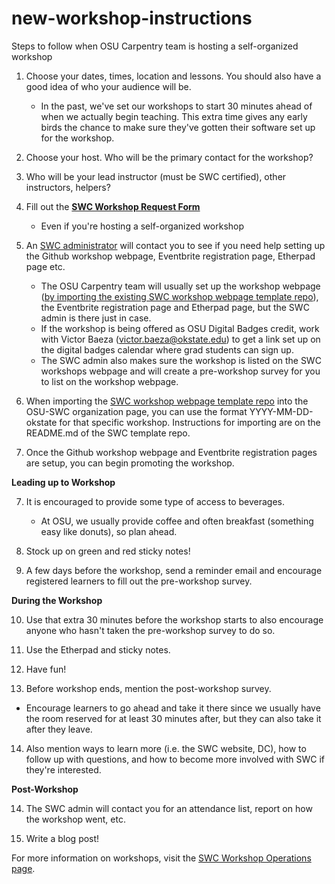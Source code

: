# new-workshop-instructions
Steps to follow when OSU Carpentry team is hosting a self-organized workshop


1. Choose your dates, times, location and lessons. You should also have a good idea of who your audience will be. 
   * In the past, we've set our workshops to start 30 minutes ahead of when we actually begin teaching. This extra time gives any early birds the chance to make sure they've gotten their software set up for the workshop. 

2. Choose your host. Who will be the primary contact for the workshop? 

3. Who will be your lead instructor (must be SWC certified), other instructors, helpers? 

4. Fill out the [**SWC Workshop Request Form**](https://amy.software-carpentry.org/workshops/swc/request/)   
   * Even if you're hosting a self-organized workshop

5. An [SWC administrator](http://software-carpentry.org/checklists/admin/) will contact you to see if you need help setting up the Github workshop webpage, Eventbrite registration page, Etherpad page etc. 
   * The OSU Carpentry team will usually set up the workshop webpage ([by importing the existing SWC workshop webpage template repo](https://github.com/swcarpentry/workshop-template)), the Eventbrite registration page and Etherpad page, but the SWC admin is there just in case. 
   * If the workshop is being offered as OSU Digital Badges credit, work with Victor Baeza (victor.baeza@okstate.edu) to get a link set up on the digital badges calendar where grad students can sign up.
   * The SWC admin also makes sure the workshop is listed on the SWC workshops webpage and will create a pre-workshop survey for you to list on the workshop webpage.

6. When importing the [SWC workshop webpage template repo](https://github.com/swcarpentry/workshop-template) into the OSU-SWC organization page, you can use the format YYYY-MM-DD-okstate for that specific workshop. Instructions for importing are on the README.md of the SWC template repo. 

7. Once the Github workshop webpage and Eventbrite registration pages are setup, you can begin promoting the workshop.

**Leading up to Workshop**

7. It is encouraged to provide some type of access to beverages. 
   * At OSU, we usually provide coffee and often breakfast (something easy like donuts), so plan ahead.

8. Stock up on green and red sticky notes!

9. A few days before the workshop, send a reminder email and encourage registered learners to fill out the pre-workshop survey.

**During the Workshop**

10. Use that extra 30 minutes before the workshop starts to also encourage anyone who hasn't taken the pre-workshop survey to do so.
 
11. Use the Etherpad and sticky notes.

12. Have fun!

13. Before workshop ends, mention the post-workshop survey. 
   * Encourage learners to go ahead and take it there since we usually have the room reserved for at least 30 minutes after, but they can also take it after they leave.

14. Also mention ways to learn more (i.e. the SWC website, DC), how to follow up with questions, and how to become more involved with SWC if they're interested.

**Post-Workshop**

14. The SWC admin will contact you for an attendance list, report on how the workshop went, etc. 

15. Write a blog post!


For more information on workshops, visit the [SWC Workshop Operations page](http://software-carpentry.org/workshops/operations/).

